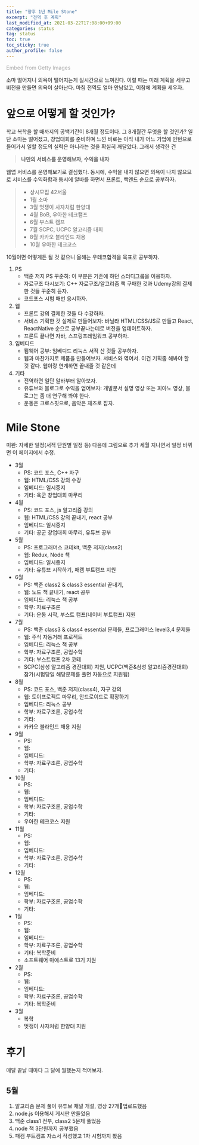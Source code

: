 ```yaml
---
title: "향후 1년 Mile Stone"
excerpt: "전역 후 계획"
last_modified_at: 2021-03-22T17:08:00+09:00
categories: status
tag: status
toc: true
toc_sticky: true
author_profile: false
---
```


<a id='L3KDrBrSQohuvHVUwHHo3w' class='gie-single' href='http://www.gettyimages.com/detail/1062824286' target='_blank' style='color:#a7a7a7;text-decoration:none;font-weight:normal !important;border:none;display:inline-block;'>Embed from Getty Images</a><script>window.gie=window.gie||function(c){(gie.q=gie.q||[]).push(c)};gie(function(){gie.widgets.load({id:'L3KDrBrSQohuvHVUwHHo3w',sig:'vlwszTa3QEehdC1t4EBnCaV2oZTjwPpSsSH80hxVjUw=',w:'509px',h:'339px',items:'1062824286',caption: true ,tld:'com',is360: false })});</script><script src='//embed-cdn.gettyimages.com/widgets.js' charset='utf-8' async></script>

소마 떨어지니 의욕이 떨어지는게 실시간으로 느껴진다.
이럴 때는 미래 계획을 세우고 비전을 만들면 의욕이 살아난다. 마침 전역도 얼마 안남았고, 이참에 계획을 세우자.

# 앞으로 어떻게 할 것인가?

학교 복학을 할 때까지의 공백기간이 8개월 정도이다. 그 8개월간 무엇을 할 것인가?
일단 소마는 떨어졌고, 창업대회를 준비하며 느낀 바로는 아직 내가 어느 기업에 인턴으로 들어가서 일할 정도의 실력은 아니라는 것을 확실히 깨달았다.
그래서 생각한 건

> **나만의 서비스를 운영해보자, 수익을 내자**

웹앱 서비스를 운영해보기로 결심했다. 동시에, 수익을 내지 않으면 의욕이 나지 않으므로 서비스를 수익화함과 동시에 알바를 하면서 프론트, 백엔드 순으로 공부하자.

> * 상시모집 42서울  
> * 1월 소마  
> * 3월 멋쟁이 사자처럼 한양대  
> * 4월 BoB, 우아한 테크캠프  
> * 6월 부스트 캠프  
> * 7월 SCPC, UCPC 알고리즘 대회  
> * 8월 카카오 블라인드 채용  
> * 10월 우아한 테크코스  

10월이면 어떻게든 될 것 같으니 올해는 우테코합격을 목표로 공부하자.

1. PS
	* 백준 저지 PS 꾸준히: 이 부분은 기존에 하던 스터디그룹을 이용하자.
	* 자료구조 다시보기: C++ 자료구조/알고리즘 책 구매한 것과 Udemy강의 결제한 것들 꾸준히 듣자.
	* 코드포스 시험 매번 응시하자.
2. 웹
	* 프론트 강의 결제한 것들 다 수강하자.
	* 서비스 기획한 것 실제로 만들어보자: 바닐라 HTML/CSS/JS로 만들고 React, ReactNative 순으로 공부끝나는데로 버전을 업데이트하자.
	* 프론트 끝나면 자바, 스프링프레임워크 공부하자.
3. 임베디드
	* 펌웨어 공부: 임베디드 리눅스 서적 산 것들 공부하자.
	* 웹과 마찬가지로 제품을 만들어보자. 서비스와 엮어서. 이건 기획좀 해봐야 할 것 같다. 웹이랑 연계하면 끝내줄 것 같은데
4. 기타
	* 전역하면 일단 알바부터 알아보자.
	* 유튜브와 블로그로 수익을 얻어보자: 개발문서 설명 영상 또는 피아노 영상, 블로그는 좀 더 연구해 봐야 한다.
	* 운동은 크로스핏으로, 음악은 재즈로 잡자.
	
# Mile Stone

미완: 자세한 일정(서적 단원별 일정 등) 다음에 그림으로 추가
세월 지나면서 일정 바뀌면 이 페이지에서 수정.

* 3월
	- PS: 코드 포스, C++ 자구
	- 웹: HTML/CSS 강의 수강
	- 임베디드: 일시중지
	- 기타: 육군 창업대회 마무리
* 4월
	- PS: 코드 포스, js 알고리즘 강의
	- 웹: HTML/CSS 강의 끝내기, react 공부
	- 임베디드: 일시중지
	- 기타: 공군 창업대회 마무리, 유튜브 공부
* 5월
	- PS: 프로그래머스 코테kit, 백준 저지(class2)
	- 웹: Redux, Node 책
	- 임베디드: 일시중지
	- 기타: 유튜브 시작하기, 패캠 부트캠프 지원
* 6월
	- PS: 백준 class2 & class3 essential 끝내기,  
	- 웹: 노드 책 끝내기, react 공부
	- 임베디드: 리눅스 책 공부
	- 학부: 자료구조론
	- 기타: 운동 시작, 부스트 캠프(네이버 부트캠프) 지원
* 7월
	- PS: 백준 class3 & class4 essential 문제들, 프로그래머스 level3,4 문제들
	- 웹: 주식 자동거래 프로젝트
	- 임베디드: 리눅스 책 공부
	- 학부: 자료구조론, 공업수학
	- 기타: 부스트캠프 2차 코테
	- SCPC(삼성 알고리즘 경진대회) 지원, UCPC(백준&삼성 알고리즘경진대회) 참가(시험당일 해당문제를 풀면 자동으로 지원됨)
* 8월
	- PS: 코드 포스, 백준 저지(class4), 자구 강의
	- 웹: 토이프로젝트 마무리, 안드로이드로 확장하기
	- 임베디드: 리눅스 공부
	- 학부: 자료구조론, 공업수학
	- 기타:
	- 카카오 블라인드 채용 지원
* 9월
	- PS:
	- 웹:
	- 임베디드: 
	- 학부: 자료구조론, 공업수학
	- 기타:
* 10월
	- PS:
	- 웹:
	- 임베디드: 
	- 학부: 자료구조론, 공업수학
	- 기타:
	- 우아한 테크코스 지원
* 11월
	- PS:
	- 웹:
	- 임베디드: 
	- 학부: 자료구조론, 공업수학
	- 기타:
* 12월
	- PS:
	- 웹:
	- 임베디드: 
	- 학부: 자료구조론, 공업수학
	- 기타:
* 1월
	- PS:
	- 웹:
	- 임베디드: 
	- 학부: 자료구조론, 공업수학
	- 기타: 복학준비
	- 소프트웨어 마에스트로 13기 지원
* 2월
	- PS:
	- 웹:
	- 임베디드: 
	- 학부: 자료구조론, 공업수학
	- 기타: 복학준비
* 3월
	- 복학
	- 멋쟁이 사자처럼 한양대 지원

# 후기

매달 끝날 때마다 그 달에 뭘했는지 적어보자.

## 5월

1. 알고리즘 문제 풀이 유튜브 채널 개설, 영상 27개업로드했음
2. node.js 이용해서 게시판 만들었음
3. 백준 class1 전부, class2 5문제 풀었음
4. node 책 3단원까지 공부했음
5. 패캠 부트캠프 자소서 작성했고 1차 시험까지 봤음
